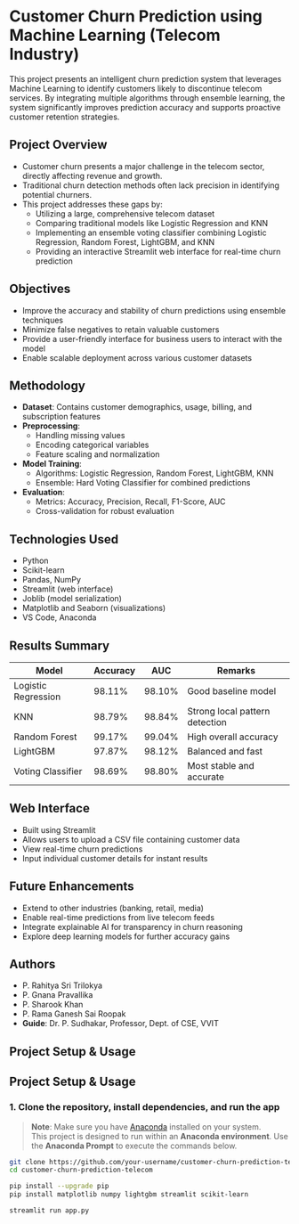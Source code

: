 # Customer Churn Prediction using Machine Learning (Telecom Industry)

This project presents an intelligent churn prediction system that leverages Machine Learning to identify customers likely to discontinue telecom services. By integrating multiple algorithms through ensemble learning, the system significantly improves prediction accuracy and supports proactive customer retention strategies.

## Project Overview

- Customer churn presents a major challenge in the telecom sector, directly affecting revenue and growth.
- Traditional churn detection methods often lack precision in identifying potential churners.
- This project addresses these gaps by:
  - Utilizing a large, comprehensive telecom dataset
  - Comparing traditional models like Logistic Regression and KNN
  - Implementing an ensemble voting classifier combining Logistic Regression, Random Forest, LightGBM, and KNN
  - Providing an interactive Streamlit web interface for real-time churn prediction

## Objectives

- Improve the accuracy and stability of churn predictions using ensemble techniques
- Minimize false negatives to retain valuable customers
- Provide a user-friendly interface for business users to interact with the model
- Enable scalable deployment across various customer datasets

## Methodology

- **Dataset**: Contains customer demographics, usage, billing, and subscription features
- **Preprocessing**:
  - Handling missing values
  - Encoding categorical variables
  - Feature scaling and normalization
- **Model Training**:
  - Algorithms: Logistic Regression, Random Forest, LightGBM, KNN
  - Ensemble: Hard Voting Classifier for combined predictions
- **Evaluation**:
  - Metrics: Accuracy, Precision, Recall, F1-Score, AUC
  - Cross-validation for robust evaluation

## Technologies Used

- Python
- Scikit-learn
- Pandas, NumPy
- Streamlit (web interface)
- Joblib (model serialization)
- Matplotlib and Seaborn (visualizations)
- VS Code, Anaconda

## Results Summary

| Model              | Accuracy | AUC    | Remarks                        |
|-------------------|----------|--------|--------------------------------|
| Logistic Regression | 98.11%   | 98.10% | Good baseline model            |
| KNN                 | 98.79%   | 98.84% | Strong local pattern detection |
| Random Forest       | 99.17%   | 99.04% | High overall accuracy          |
| LightGBM            | 97.87%   | 98.12% | Balanced and fast              |
| Voting Classifier   | 98.69%   | 98.80% | Most stable and accurate       |

## Web Interface

- Built using Streamlit
- Allows users to upload a CSV file containing customer data
- View real-time churn predictions
- Input individual customer details for instant results

## Future Enhancements

- Extend to other industries (banking, retail, media)
- Enable real-time predictions from live telecom feeds
- Integrate explainable AI for transparency in churn reasoning
- Explore deep learning models for further accuracy gains

## Authors

- P. Rahitya Sri Trilokya
- P. Gnana Pravallika
- P. Sharook Khan
- P. Rama Ganesh Sai Roopak
- **Guide**: Dr. P. Sudhakar, Professor, Dept. of CSE, VVIT

## Project Setup & Usage

## Project Setup & Usage

### 1. Clone the repository, install dependencies, and run the app

> **Note**: Make sure you have [Anaconda](https://www.anaconda.com/) installed on your system.  
> This project is designed to run within an **Anaconda environment**. Use the **Anaconda Prompt** to execute the commands below.

```bash
git clone https://github.com/your-username/customer-churn-prediction-telecom.git
cd customer-churn-prediction-telecom

pip install --upgrade pip
pip install matplotlib numpy lightgbm streamlit scikit-learn

streamlit run app.py


